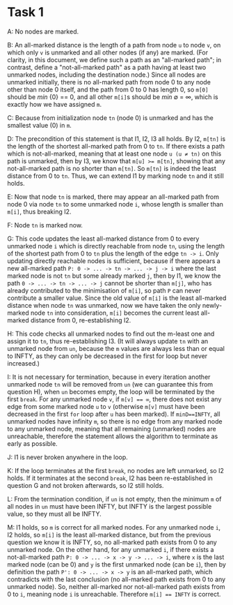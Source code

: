 # Task 1

A: No nodes are marked.

B: An all-marked distance is the length of a path from node `u` to node `v`, on which only `v` is unmarked and all other nodes (if any) are marked. 
(For clarity, in this document, we define such a path as an "all-marked path"; in contrast, define a "not-all-marked path" as a path having at least two unmarked nodes, including the destination node.) 
Since all nodes are unmarked initially, there is no all-marked path from node 0 to any node other than node 0 itself, and the path from 0 to 0 has length 0, so `m[0]` should be _min_ {0} == 0, and all other `m[i]`s should be _min_ ∅ = ∞, which is exactly how we have assigned `m`.

C: Because from initialization node `tn` (node 0) is unmarked and has the smallest value (0) in `m`.

D: The precondition of this statement is that I1, I2, I3 all holds. By I2, `m[tn]` is the length of the shortest all-marked path from 0 to `tn`. If there exists a path which is not-all-marked, meaning that at least one node `u (u ≠ tn)` on this path is unmarked, then by I3, we know that `m[u] >= m[tn]`, showing that any not-all-marked path is no shorter than `m[tn]`. So `m[tn]` is indeed the least distance from 0 to `tn`. Thus, we can extend I1 by marking node `tn` and it still holds.

E: Now that node `tn` is marked, there may appear an all-marked path from node 0 via node `tn` to some unmarked node `i`, whose length is smaller than `m[i]`, thus breaking I2.

F: Node `tn` is marked now.

G: This code updates the least all-marked distance from 0 to every unmarked node `i` which is directly reachable from node `tn`, using the length of the shortest path from 0 to `tn` plus the length of the edge `tn -> i`. Only updating directly reachable nodes is sufficient, because if there appears a new all-marked path `P: 0 -> ... -> tn -> ... -> j -> i` where the last marked node is not `tn` but some already marked `j`, then by I1, we know the path `0 -> ... -> tn -> ... -> j` cannot be shorter than `m[j]`, who has already contributed to the minimisation of `m[i]`, so path `P` can never contribute a smaller value.
Since the old value of `m[i]` is the least all-marked distance when node `tn` was unmarked, now we have taken the only newly-marked node `tn` into consideration, `m[i]` becomes the current least all-marked distance from 0, re-establishing I2. 

H: This code checks all unmarked nodes to find out the m-least one and assign it to `tn`, thus re-establishing I3. (It will always update `tn` with an unmarked node from `un`, because the `m` values are always less than or equal to INFTY, as they can only be decreased in the first for loop but never increased.)

I: It is not necessary for termination, because in every iteration another unmarked node `tn` will be removed from `un` (we can guarantee this from question H), when `un` becomes empty, the loop will be terminated by the first `break`. 
For any unmarked node `v`, if `m[v] == ∞`, there does not exist any edge from some marked node `u` to `v` (otherwise `m[v]` must have been decreased in the first `for` loop after `u` has been marked). 
If `minD==INFTY`, all unmarked nodes have infinity `m`, so there is no edge from any marked node to any unmarked node, meaning that all remaining (unmarked) nodes are unreachable, therefore the statement allows the algorithm to terminate as early as possible. 

J: I1 is never broken anywhere in the loop.

K: If the loop terminates at the first `break`, no nodes are left unmarked, so I2 holds. If it terminates at the second `break`, I2 has been re-established in question G and not broken afterwards, so I2 still holds.

L: From the termination condition, if `un` is not empty, then the minimum `m` of all nodes in `un` must have been INFTY, but INFTY is the largest possible value, so they must all be INFTY.

M: I1 holds, so `m` is correct for all marked nodes. 
For any unmarked node `i`, I2 holds, so `m[i]` is the least all-marked distance, but from the previous question we know it is INFTY, so, no all-marked path exists from 0 to any unmarked node. On the other hand, for any unmarked `i`, if there exists a not-all-marked path `P: 0 -> ... -> x -> y -> ... -> i`, where `x` is the last marked node (can be 0) and `y` is the first unmarked node (can be `i`), then by definition the path `P': 0 -> ... -> x -> y` is an all-marked path, which contradicts with the last conclusion (no all-marked path exists from 0 to any unmarked node). So, neither all-marked nor not-all-marked path exists from 0 to `i`, meaning node `i` is unreachable. Therefore `m[i] == INFTY` is correct.

